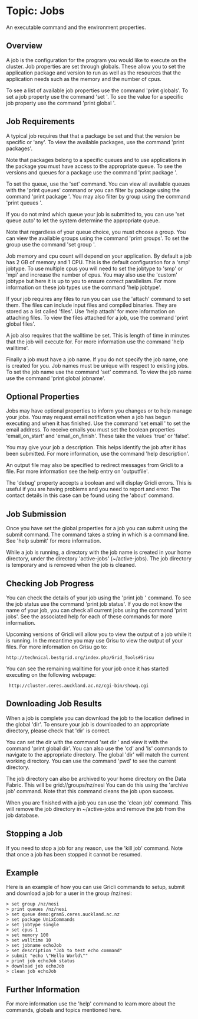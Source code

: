 Topic: Jobs
===========

An executable command and the environment properties.

Overview
---------

A job is the configuration for the program you would like to execute on the cluster.
Job properties are set through globals. These allow you to set the application package and version to run
as well as the resources that the application needs such as the memory and the number of cpus.

To see a list of available job properties use the command 'print globals'.
To set a job property use the command 'set <variable>'.
To see the value for a specific job property use the command 'print global <property>'.

Job Requirements
-----------------

A typical job requires that that a package be set and that the version be specific or 'any'.
To view the available packages, use the command 'print packages'.

Note that packages belong to a specific queues and to use applications in the package you must have access
to the appropriate queue. To see the versions and queues for a package use the command 'print package <package>'.

To set the queue, use the 'set' command. You can view all available queues with the 'print queues' command or 
you can filter by package using the command 'print package <package>'. You may also filter by group using the 
command 'print queues <group>'.
  
If you do not mind which queue your job is submitted to, you can use 'set queue auto' to let the system determine
the appropriate queue. 

Note that regardless of your queue choice, you must choose a group. You can view the available groups using the command
'print groups'. To set the group use the command 'set group <group>'.

Job memory and cpu count will depend on your application. By default a job has 2 GB of memory and 1 CPU. This is the
default configuration for a 'smp' jobtype. To use multiple cpus you will need to set the jobtype to 'smp' or 'mpi' and increase the number of cpus. You may also use the 'custom' jobtype but here it is up to you to ensure correct parallelism.
For more information on these job types use the command 'help jobtype'.

If your job requires any files to run you can use the 'attach' command to set them. The files can include input files
and compiled binaries. They are stored as a list called 'files'. Use 'help attach' for more information on attaching files.
To view the files attached for a job, use the command 'print global files'.

A job also requires that the walltime be set. This is length of time in minutes that the job will execute for.
For more information use the command 'help walltime'.

Finally a job must have a job name. If you do not specify the job name, one is created for you. Job names must be unique
with respect to existing jobs. To set the job name use the command 'set' command. To view the job name use the command
'print global jobname'.

Optional Properties
--------------------

Jobs may have optional properties to inform you changes or to help manage your jobs. You may request email notification
when a job has begun executing and when it has finished. Use the command 'set email <email>' to  set the email address.
To receive emails you must set the boolean properties 'email_on_start' and 'email_on_finish'. These take the values 'true'
or 'false'.

You may give your job a description. This helps identify the job after it has been submitted. For more information, use
the command 'help description'.

An output file may also be specified to redirect messages from Gricli to a file. For more information see the help
entry on 'outputfile'.

The 'debug' property accepts a boolean and will display Gricli errors. This is useful if you are having problems and you
need to report and error. The contact details in this case can be found using the 'about' command.

Job Submission
---------------

Once you have set the global properties for a job you can submit using the submit command. The command takes 
a string in which is a command line. See 'help submit' for more information.

While a job is running, a directory with the job name is created in your home directory, under the directory
'active-jobs' (~/active-jobs). The job directory is temporary and is removed when the job is cleaned.

Checking Job Progress
---------------------

You can check the details of your job using the 'print job <jobname>' command.
To see the job status use the command 'print job <jobname> status'. If you do not know the name of your job, 
you can check all current jobs using the command 'print jobs'. See the associated help for each of these commands
for more information.

Upcoming versions of Gricli will allow you to view the output of a job while it is running.
In the meantime you may use Grisu to view the output of your files. For more information on Grisu go to:

    http://technical.bestgrid.org/index.php/Grid_Tools#Grisu

You can see the remaining walltime for your job once it has started executing on the following webpage:

     http://cluster.ceres.auckland.ac.nz/cgi-bin/showq.cgi

Downloading Job Results
-----------------------

When a job is complete you can download the job to the location defined in the global 'dir'.
To ensure your job is downloaded to an appropriate directory, please check that 'dir' is correct. 

You can set the dir with the command 'set dir <path>' and view it with the command 'print global dir'. You can also use the 'cd' and 'ls'
commands to navigate to the appropriate directory. The global 'dir' will match the current working directory. You can use the command 'pwd'
to see the current directory.

The job directory can also be archived to your home directory on the Data Fabric. This will be grid://groups/nz/nesi
You can do this using the 'archive job' command. Note that this command cleans the job upon success.

When you are finished with a job you can use the 'clean job' command. This will remove the job directory in ~/active-jobs and remove the job from
the job database.

Stopping a Job
---------------

If you need to stop a job for any reason, use the 'kill job' command. Note that once a job has been stopped it cannot be resumed.

Example
--------

Here is an example of how you can use Gricli commands to setup, submit and download a job for a user in the group /nz/nesi:

    > set group /nz/nesi
    > print queues /nz/nesi
    > set queue demo:gram5.ceres.auckland.ac.nz
    > set package UnixCommands
    > set jobtype single
    > set cpus 1
    > set memory 100
    > set walltime 10
    > set jobname echoJob
    > set description "Job to test echo command"
    > submit "echo \"Hello World\""
    > print job echoJob status
    > download job echoJob
    > clean job echoJob 


Further Information
--------------------

For more information use the 'help' command to learn more about the commands, globals and topics mentioned here.


